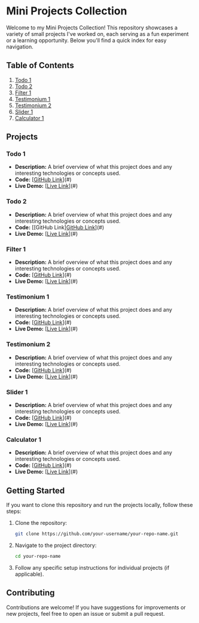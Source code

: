 
# Mini Projects Collection

Welcome to my Mini Projects Collection! This repository showcases a variety of small projects I've worked on, each serving as a fun experiment or a learning opportunity. Below you'll find a quick index for easy navigation.

## Table of Contents

1. [Todo 1](#todo-1)
2. [Todo 2](#todo-2)
3. [Filter 1](#Filter-1)
4. [Testimonium 1](#testimonium-1)
5. [Testimonium 2](#testimonium-2)
6. [Slider 1](#slider-1)
7. [Calculator 1](#calculator-1)

## Projects

### Todo 1
- **Description:** A brief overview of what this project does and any interesting technologies or concepts used.
- **Code:** [[GitHub Link](https://github.com/mustafizurm/javascript_mini_projects/tree/main/1-todo/1-project)](#)
- **Live Demo:** [[Live Link](https://4-all-javascript-mini-projects.netlify.app/1-todo/1-project/)](#)

### Todo 2
- **Description:** A brief overview of what this project does and any interesting technologies or concepts used.
- **Code:** [[GitHub Link][GitHub Link](https://github.com/mustafizurm/javascript_mini_projects/tree/main/1-todo/2-project)](#)
- **Live Demo:** [[Live Link](https://4-all-javascript-mini-projects.netlify.app/1-todo/2-project/)](#)

### Filter 1
- **Description:** A brief overview of what this project does and any interesting technologies or concepts used.
- **Code:** [[GitHub Link](https://github.com/mustafizurm/javascript_mini_projects/tree/main/2-filter/1-project)](#)
- **Live Demo:** [[Live Link](https://4-all-javascript-mini-projects.netlify.app/2-filter/1-project/)](#)

### Testimonium 1
- **Description:** A brief overview of what this project does and any interesting technologies or concepts used.
- **Code:** [[GitHub Link](https://github.com/mustafizurm/javascript_mini_projects/tree/main/3-testimonium/1-project)](#)
- **Live Demo:** [[Live Link](https://4-all-javascript-mini-projects.netlify.app/3-testimonium/1-project/)](#)

### Testimonium 2
- **Description:** A brief overview of what this project does and any interesting technologies or concepts used.
- **Code:** [[GitHub Link](https://github.com/mustafizurm/javascript_mini_projects/tree/main/3-testimonium/2-project)](#)
- **Live Demo:** [[Live Link](https://4-all-javascript-mini-projects.netlify.app/3-testimonium/2-project/)](#) 

 ### Slider 1
- **Description:** A brief overview of what this project does and any interesting technologies or concepts used.
- **Code:** [[GitHub Link](https://github.com/mustafizurm/javascript_mini_projects/tree/main/4-slider/1-project)](#)
- **Live Demo:** [[Live Link](https://4-all-javascript-mini-projects.netlify.app/4-slider/1-project)](#)

 ### Calculator 1
- **Description:** A brief overview of what this project does and any interesting technologies or concepts used.
- **Code:** [[GitHub Link](https://github.com/mustafizurm/javascript_mini_projects/tree/main/5-calculator/1-project)](#)
- **Live Demo:** [[Live Link]()](#) 

## Getting Started

If you want to clone this repository and run the projects locally, follow these steps:

1. Clone the repository:
   ```bash
   git clone https://github.com/your-username/your-repo-name.git
   ```

2. Navigate to the project directory:
   ```bash
   cd your-repo-name
   ```

3. Follow any specific setup instructions for individual projects (if applicable).

## Contributing

Contributions are welcome! If you have suggestions for improvements or new projects, feel free to open an issue or submit a pull request.
